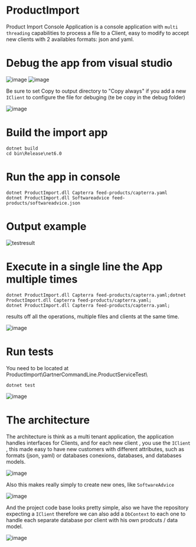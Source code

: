 # ProductImport
 Product Import Console Application is a console application with `multi threading` capabilities to process a file to a Client, easy to modify to accept new clients with 2 availables formats: json and yaml.

# Debug the app from visual studio

![image](https://user-images.githubusercontent.com/4528130/157557277-b08cf158-9e31-408f-b2f8-bfe6a5c470c4.png)
![image](https://user-images.githubusercontent.com/4528130/157557637-ad503d06-045f-4c45-85b4-9095b48ae12b.png)

Be sure to set Copy to output directory to "Copy always" if you add a new `IClient` to configure the file for debuging (te be copy in the debug folder)

![image](https://user-images.githubusercontent.com/4528130/157557440-71c3e661-cece-42b5-8356-53425e7d96a8.png)


# Build the import app

```console
dotnet build
cd bin\Release\net6.0
```

# Run the app in console

```console
dotnet ProductImport.dll Capterra feed-products/capterra.yaml
dotnet ProductImport.dll Softwareadvice feed-products/softwareadvice.json
```

# Output example

![testresult](https://user-images.githubusercontent.com/4528130/157536880-a8d084ed-e2f6-4996-958e-e815bfcbaedd.png)

# Execute in a single line the App multiple times

```console
dotnet ProductImport.dll Capterra feed-products/capterra.yaml;dotnet ProductImport.dll Capterra feed-products/capterra.yaml;
dotnet ProductImport.dll Capterra feed-products/capterra.yaml;
```
results off all the operations, multiple files and clients at the same time.

![image](https://user-images.githubusercontent.com/4528130/157554609-fa959860-a5c3-4929-af1f-c838cdc58f82.png)

# Run tests

You need to be located at ProductImport\GartnerCommandLine.ProductServiceTest\

```console
dotnet test
```

![image](https://user-images.githubusercontent.com/4528130/157537214-5352e998-ac8e-4def-9a32-37b121b4db59.png)



# The architecture

The architecture is think as a multi tenant application, the application handles interfaces for Clients, and for each new client , you use the `IClient` , this made easy to have new customers with different attributes, such as formats (json, yaml) or databases conexions, databases, and databases models.

![image](https://user-images.githubusercontent.com/4528130/157541496-153eee95-3e63-42df-b386-ec63fa0c26ec.png)


Also this makes really simply to create new ones, like `SoftwareAdvice` 

![image](https://user-images.githubusercontent.com/4528130/157541770-ba5e5de2-914a-4897-9560-ea325f0c8b9a.png)


And the project code base looks pretty simple, also we have the repository expecting a `IClient` therefore we can also add a `DbContext` to each one to handle each separate database por client with his own prodcuts / data model.

![image](https://user-images.githubusercontent.com/4528130/157542196-8d620f84-f889-4489-b0c0-c07ef3164e83.png)




